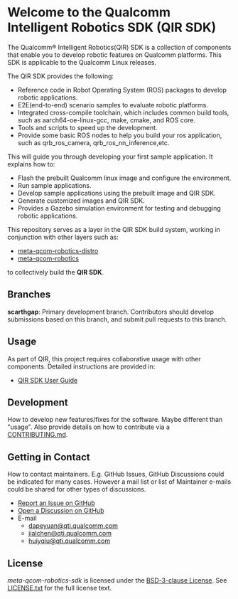 # Welcome to the Qualcomm Intelligent Robotics SDK (QIR SDK)

The Qualcomm® Intelligent Robotics(QIR) SDK is a collection of components that enable you to develop robotic features on Qualcomm platforms. This SDK is applicable to the Qualcomm Linux releases.

The QIR SDK provides the following:
- Reference code in Robot Operating System (ROS) packages to develop robotic applications.
- E2E(end-to-end) scenario samples to evaluate robotic platforms.
- Integrated cross-compile toolchain, which includes common build tools, such as aarch64-oe-linux-gcc, make, cmake, and ROS core.
- Tools and scripts to speed up the development.
- Provide some basic ROS nodes to help you build your ros application, such as qrb_ros_camera, qrb_ros_nn_inference,etc.

This will guide you through developing your first sample application. It explains how to:
- Flash the prebuilt Qualcomm linux image and configure the environment.
- Run sample applications.
- Develop sample applications using the prebuilt image and QIR SDK.
- Generate customized images and QIR SDK.
- Provides a Gazebo simulation environment for testing and debugging robotic applications.

This repository serves as a ​​layer in the QIR SDK build system​​, working in conjunction with other layers such as:
- [meta-qcom-robotics-distro](https://github.com/qualcomm-linux/meta-qcom-robotics-distro.git) 
- [meta-qcom-robotics](https://github.com/qualcomm-linux/meta-qcom-robotics.git) 

to collectively build the **QIR SDK**.

## Branches

**scarthgap**: Primary development branch. Contributors should develop submissions based on this branch, and submit pull requests to this branch.

## Usage

As part of QIR, this project requires ​​collaborative usage with other components​​. Detailed instructions are provided in:
- [QIR SDK User Guide](https://docs.qualcomm.com/bundle/publicresource/topics/80-70020-265/?vproduct=1601111740013072&latest=true&facet=Intelligent_Robotics_Product.SDK.2.0)

## Development

How to develop new features/fixes for the software. Maybe different than "usage". Also provide details on how to contribute via a [CONTRIBUTING.md](CONTRIBUTING.md).

## Getting in Contact

How to contact maintainers. E.g. GitHub Issues, GitHub Discussions could be indicated for many cases. However a mail list or list of Maintainer e-mails could be shared for other types of discussions. 

* [Report an Issue on GitHub](../../issues)
* [Open a Discussion on GitHub](../../discussions)
* E-mail
  * dapeyuan@qti.qualcomm.com
  * jialchen@qti.qualcomm.com
  * huiyqiu@qti.qualcomm.com


## License

*meta-qcom-robotics-sdk* is licensed under the [BSD-3-clause License](https://spdx.org/licenses/BSD-3-Clause.html). See [LICENSE.txt](LICENSE.txt) for the full license text.
